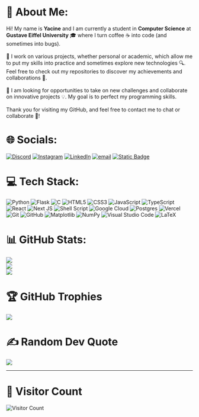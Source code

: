 # 💫 About Me:
Hi! My name is **Yacine** and I am currently a student in **Computer Science** at **Gustave Eiffel University** 🎓 where I turn coffee ☕ into code (and sometimes into bugs). 
<br><br>🚀 I work on various projects, whether personal or academic, which allow me to put my skills into practice and sometimes explore new technologies 🔍. Feel free to check out my repositories to discover my achievements and collaborations 🤝.
<br><br>🎯 I am looking for opportunities to take on new challenges and collaborate on innovative projects 💡. My goal is to perfect my programming skills.
<br><br>Thank you for visiting my GitHub, and feel free to contact me to chat or collaborate 📩!<br>


# 🌐 Socials:
[![Discord](https://img.shields.io/badge/Discord-%237289DA.svg?logo=discord&logoColor=white)](https://discordapp.com/users/279308005428690944) [![Instagram](https://img.shields.io/badge/Instagram-%23E4405F.svg?logo=Instagram&logoColor=white)](https://instagram.com/yacine20005) [![LinkedIn](https://img.shields.io/badge/LinkedIn-%230077B5.svg?logo=linkedin&logoColor=white)](https://linkedin.com/in/yacine-hamadouche) [![email](https://img.shields.io/badge/Email-D14836?logo=gmail&logoColor=white)](mailto:yacine.hamadouche@edu.univ-eiffel.fr) [![Static Badge](https://img.shields.io/badge/Portfolio-Portfolio?style=for-the-badge&color=red)](https://yacine-hamadouche.me/)


# 💻 Tech Stack:
![Python](https://img.shields.io/badge/python-3670A0?style=for-the-badge&logo=python&logoColor=ffdd54) ![Flask](https://img.shields.io/badge/flask-%23000.svg?style=for-the-badge&logo=flask&logoColor=white) ![C](https://img.shields.io/badge/c-%2300599C.svg?style=for-the-badge&logo=c&logoColor=white) ![HTML5](https://img.shields.io/badge/html5-%23E34F26.svg?style=for-the-badge&logo=html5&logoColor=white) ![CSS3](https://img.shields.io/badge/css3-%231572B6.svg?style=for-the-badge&logo=css3&logoColor=white) ![JavaScript](https://img.shields.io/badge/javascript-%23323330.svg?style=for-the-badge&logo=javascript&logoColor=%23F7DF1E) ![TypeScript](https://img.shields.io/badge/typescript-%23007ACC.svg?style=for-the-badge&logo=typescript&logoColor=white) ![React](https://img.shields.io/badge/react-%2320232a.svg?style=for-the-badge&logo=react&logoColor=%2361DAFB) ![Next JS](https://img.shields.io/badge/Next-black?style=for-the-badge&logo=next.js&logoColor=white) ![Shell Script](https://img.shields.io/badge/shell_script-%23121011.svg?style=for-the-badge&logo=gnu-bash&logoColor=white) ![Google Cloud](https://img.shields.io/badge/GoogleCloud-%234285F4.svg?style=for-the-badge&logo=google-cloud&logoColor=white) ![Postgres](https://img.shields.io/badge/postgres-%23316192.svg?style=for-the-badge&logo=postgresql&logoColor=white) ![Vercel](https://img.shields.io/badge/vercel-%23000000.svg?style=for-the-badge&logo=vercel&logoColor=white) ![Git](https://img.shields.io/badge/git-%23F05033.svg?style=for-the-badge&logo=git&logoColor=white) ![GitHub](https://img.shields.io/badge/github-%23121011.svg?style=for-the-badge&logo=github&logoColor=white) ![Matplotlib](https://img.shields.io/badge/Matplotlib-%23ffffff.svg?style=for-the-badge&logo=Matplotlib&logoColor=black) ![NumPy](https://img.shields.io/badge/numpy-%23013243.svg?style=for-the-badge&logo=numpy&logoColor=white) ![Visual Studio Code](https://img.shields.io/badge/Visual%20Studio%20Code-0078d7.svg?style=for-the-badge&logo=visual-studio-code&logoColor=white) ![LaTeX](https://img.shields.io/badge/latex-%23008080.svg?style=for-the-badge&logo=latex&logoColor=white) 
# 📊 GitHub Stats:
![](https://github-readme-stats.vercel.app/api?username=yacine20005&theme=shadow_red&hide_border=false&include_all_commits=true&count_private=true&locale=en)<br/>
![](https://github-readme-streak-stats.herokuapp.com/?user=yacine20005&theme=shadow_red&hide_border=false&locale=en)<br/>
![](https://github-readme-stats.vercel.app/api/top-langs/?username=yacine20005&theme=shadow_red&hide_border=false&include_all_commits=true&count_private=true&layout=compact&locale=en)

# 🏆 GitHub Trophies
![](https://github-profile-trophy.vercel.app/?username=yacine20005&theme=darkhub&no-frame=false&no-bg=true&margin-w=4)

# ✍️ Random Dev Quote
![](https://quotes-github-readme.vercel.app/api?type=vetical&theme=dark)

---
# 📲 Visitor Count
![Visitor Count](https://profile-counter.glitch.me/{yacine20005}/count.svg)

<!-- Proudly created with GPRM ( https://gprm.itsvg.in ) -->
